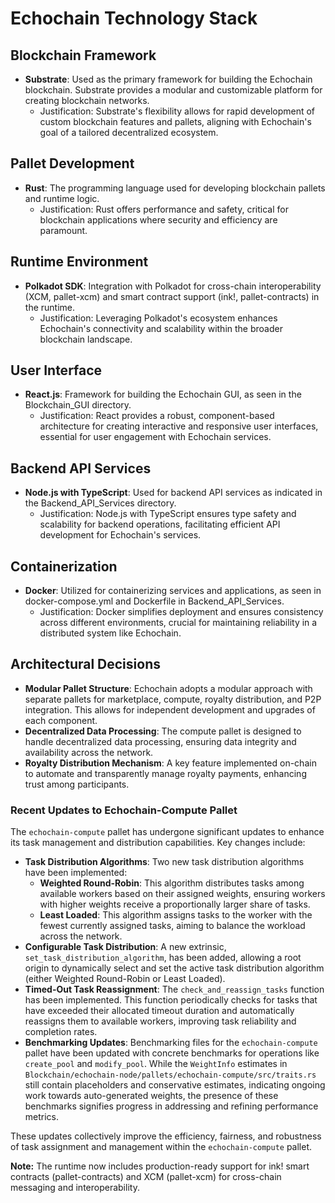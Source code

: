 # Echochain Technology Stack

## Blockchain Framework
- **Substrate**: Used as the primary framework for building the Echochain blockchain. Substrate provides a modular and customizable platform for creating blockchain networks.
  - Justification: Substrate's flexibility allows for rapid development of custom blockchain features and pallets, aligning with Echochain's goal of a tailored decentralized ecosystem.

## Pallet Development
- **Rust**: The programming language used for developing blockchain pallets and runtime logic.
  - Justification: Rust offers performance and safety, critical for blockchain applications where security and efficiency are paramount.

## Runtime Environment
- **Polkadot SDK**: Integration with Polkadot for cross-chain interoperability (XCM, pallet-xcm) and smart contract support (ink!, pallet-contracts) in the runtime.
  - Justification: Leveraging Polkadot's ecosystem enhances Echochain's connectivity and scalability within the broader blockchain landscape.

## User Interface
- **React.js**: Framework for building the Echochain GUI, as seen in the Blockchain_GUI directory.
  - Justification: React provides a robust, component-based architecture for creating interactive and responsive user interfaces, essential for user engagement with Echochain services.

## Backend API Services
- **Node.js with TypeScript**: Used for backend API services as indicated in the Backend_API_Services directory.
  - Justification: Node.js with TypeScript ensures type safety and scalability for backend operations, facilitating efficient API development for Echochain's services.

## Containerization
- **Docker**: Utilized for containerizing services and applications, as seen in docker-compose.yml and Dockerfile in Backend_API_Services.
  - Justification: Docker simplifies deployment and ensures consistency across different environments, crucial for maintaining reliability in a distributed system like Echochain.

## Architectural Decisions
- **Modular Pallet Structure**: Echochain adopts a modular approach with separate pallets for marketplace, compute, royalty distribution, and P2P integration. This allows for independent development and upgrades of each component.
- **Decentralized Data Processing**: The compute pallet is designed to handle decentralized data processing, ensuring data integrity and availability across the network.
- **Royalty Distribution Mechanism**: A key feature implemented on-chain to automate and transparently manage royalty payments, enhancing trust among participants.

### Recent Updates to Echochain-Compute Pallet
The `echochain-compute` pallet has undergone significant updates to enhance its task management and distribution capabilities. Key changes include:

*   **Task Distribution Algorithms**: Two new task distribution algorithms have been implemented:
    *   **Weighted Round-Robin**: This algorithm distributes tasks among available workers based on their assigned weights, ensuring workers with higher weights receive a proportionally larger share of tasks.
    *   **Least Loaded**: This algorithm assigns tasks to the worker with the fewest currently assigned tasks, aiming to balance the workload across the network.
*   **Configurable Task Distribution**: A new extrinsic, `set_task_distribution_algorithm`, has been added, allowing a root origin to dynamically select and set the active task distribution algorithm (either Weighted Round-Robin or Least Loaded).
*   **Timed-Out Task Reassignment**: The `check_and_reassign_tasks` function has been implemented. This function periodically checks for tasks that have exceeded their allocated timeout duration and automatically reassigns them to available workers, improving task reliability and completion rates.
*   **Benchmarking Updates**: Benchmarking files for the `echochain-compute` pallet have been updated with concrete benchmarks for operations like `create_pool` and `modify_pool`. While the `WeightInfo` estimates in `Blockchain/echochain-node/pallets/echochain-compute/src/traits.rs` still contain placeholders and conservative estimates, indicating ongoing work towards auto-generated weights, the presence of these benchmarks signifies progress in addressing and refining performance metrics.

These updates collectively improve the efficiency, fairness, and robustness of task assignment and management within the `echochain-compute` pallet.

**Note:** The runtime now includes production-ready support for ink! smart contracts (pallet-contracts) and XCM (pallet-xcm) for cross-chain messaging and interoperability.

